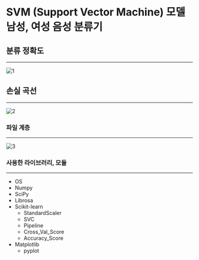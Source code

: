 # **SVM (Support Vector Machine) 모델 남성, 여성 음성 분류기**

## **분류 정확도**

---

![1](https://github.com/jae-kyeonggg/SVMClassifier/assets/100292156/d8503196-cf55-4995-822c-71cb0e9c045b)

## **손실 곡선**

---

![2](https://github.com/jae-kyeonggg/SVMClassifier/assets/100292156/573b892e-d435-4c96-b8f3-869034059b49)

### 파일 계층

---

![3](https://github.com/jae-kyeonggg/SVMClassifier/assets/100292156/35740103-0689-4b6d-8899-c1b3c70afd17)

### 사용한 라이브러리, 모듈

---

- OS
- Numpy
- SciPy
- Librosa
- Scikit-learn
    - StandardScaler
    - SVC
    - Pipeline
    - Cross_Val_Score
    - Accuracy_Score
- Matplotlib
    - pyplot
